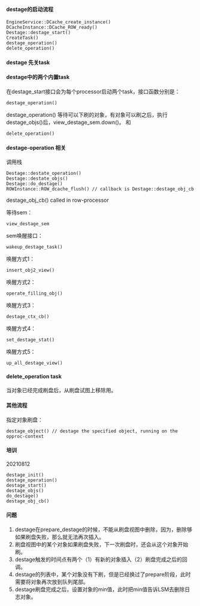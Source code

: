 #### destage的启动流程
```
EngineService::DCache_create_instance()
DCacheInstance::DCache_ROW_ready()
Destage::destage_start()
CreateTask()
destage_operation()
delete_operation()
```

#### destage 先关task

#### destage中的两个内置task
在destage_start接口会为每个processor启动两个task，接口函数分别是：
```
destage_operation()
```
destage_operation() 等待可以下刷的对象，有对象可以刷之后，执行destage_objs()后，view_destage_sem.down()。
和
```
delete_operation()
```

#### destage-operation 相关
调用栈
```
Destage::destate_operation()
Destage::destate_objs()
Destage::do_destage()
ROWInstance::ROW_dcache_flush() // callback is Destage::destage_obj_cb
```
destage_obj_cb() called in row-processor

等待sem：
```
view_destage_sem
```

sem唤醒接口：
```
wakeup_destage_task()
```

唤醒方式1：
```
insert_obj2_view()
```
唤醒方式2：
```
operate_filling_obj() 
```
唤醒方式3：
```
destage_ctx_cb()
```
唤醒方式4：
```
set_destage_stat()
```
唤醒方式5：
```
up_all_destage_view()
```


#### delete_operation task
当对象已经完成刷盘后，从刷盘试图上移除用。


#### 其他流程
指定对象刷盘：
```
destage_object() // destage the specified object, running on the opproc-context
```

#### 培训
20210812
```
destage_init()
destage_operation()
destage_start()
destage_objs()
do_destage()
destage_obj_cb()
```

####  问题
1. destage在prepare_destage的时候，不能从刷盘视图中删除，因为，删除够如果刷盘失败，那么就无法再次插入。
1. 刷盘视图中的某个对象如果刷盘失败，下一次刷盘时，还会从这个对象开始刷。
1. destage触发的时间点有两个（1）有新的对象插入（2）刷盘完成之后的回调。
1. destage的列表中，某个对象没有下刷，但是已经换过了prepare阶段，此时需要将对象再次放到队列尾部。
1. destage刷盘完成之后，设置对象的min值，此时把min值告诉LSM去删除日志对象。
